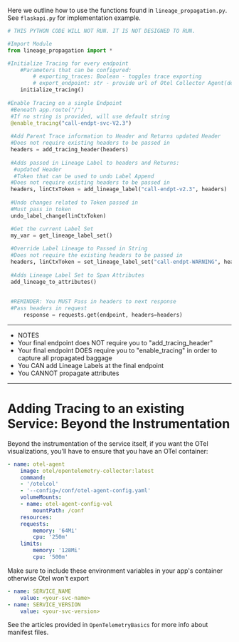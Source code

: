 Here we outline how to use the functions found in `lineage_propagation.py`. See `flaskapi.py` for implementation example.

``` py
# THIS PYTHON CODE WILL NOT RUN. IT IS NOT DESIGNED TO RUN.

#Import Module
from lineage_propagation import *

#Initialize Tracing for every endpoint
    #Parameters that can be configured:
        # exporting_traces: Boolean - toggles trace exporting
        # export_endpoint: str - provide url of Otel Collector Agent(defaulted to Otel default)
    initialize_tracing()
 
#Enable Tracing on a single Endpoint 
 #Beneath app.route("/")
 #If no string is provided, will use default string
 @enable_tracing("call-endpt-svc-V2.3")
 
 #Add Parent Trace information to Header and Returns updated Header
 #Does not require existing headers to be passed in
 headers = add_tracing_header(headers)
 
 #Adds passed in Lineage Label to headers and Returns:
  #updated Header
  #Token that can be used to undo Label Append
 #Does not require existing headers to be passed in
 headers, linCtxToken = add_lineage_label("call-endpt-v2.3", headers)
 
 #Undo changes related to Token passed in
 #Must pass in token
 undo_label_change(linCtxToken)

 #Get the current Label Set
 my_var = get_lineage_label_set()
 
 #Override Label Lineage to Passed in String
 #Does not require the existing headers to be passed in
 headers, linCtxToken = set_lineage_label_set("call-endpt-WARNING", headers)
 
 #Adds Lineage Label Set to Span Attributes
 add_lineage_to_attributes()
 
 
 #REMINDER: You MUST Pass in headers to next response
 #Pass headers in request
     response = requests.get(endpoint, headers=headers)

```

---

* NOTES
* Your final endpoint does NOT require you to "add_tracing_header"
* Your final endpoint DOES require you to "enable_tracing" in order to capture all propagated baggage
* You CAN add Lineage Labels at the final endpoint
* You CANNOT propagate attributes

---

# Adding Tracing to an existing Service: Beyond the Instrumentation

Beyond the instrumentation of the service itself, if you want the OTel visualizations, you'll have to ensure that you have an OTel container:

``` yaml
- name: otel-agent
    image: otel/opentelemetry-collector:latest
    command:
    - '/otelcol'
    - '--config=/conf/otel-agent-config.yaml'
    volumeMounts:
    - name: otel-agent-config-vol
        mountPath: /conf
    resources:
    requests:
        memory: '64Mi'
        cpu: '250m'
    limits:
        memory: '128Mi'
        cpu: '500m'
```

Make sure to include these environment variables in your app's container otherwise Otel won't export

```yaml
- name: SERVICE_NAME
    value: <your-svc-name>
- name: SERVICE_VERSION
    value: <your-svc-version>
```

See the articles provided in `OpenTelemetryBasics` for more info about manifest files.
